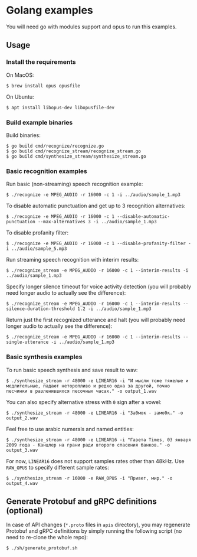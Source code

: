 # Golang examples

You will need go with modules support and opus to run this examples.

## Usage

### Install the requirements

On MacOS:

```
$ brew install opus opusfile
```

On Ubuntu:

```
$ apt install libopus-dev libopusfile-dev
```

### Build example binaries

Build binaries:

```
$ go build cmd/recognize/recognize.go
$ go build cmd/recognize_stream/recognize_stream.go
$ go build cmd/synthesize_stream/synthesize_stream.go
```

### Basic recognition examples

Run basic (non-streaming) speech recognition example:

```
$ ./recognize -e MPEG_AUDIO -r 16000 -c 1 -i ../audio/sample_1.mp3
```

To disable automatic punctuation and get up to 3 recognition alternatives:

```
$ ./recognize -e MPEG_AUDIO -r 16000 -c 1 --disable-automatic-punctuation --max-alternatives 3 -i ../audio/sample_1.mp3
```

To disable profanity filter:

```
$ ./recognize -e MPEG_AUDIO -r 16000 -c 1 --disable-profanity-filter -i ../audio/sample_5.mp3
```

Run streaming speech recognition with interim results:

```
$ ./recognize_stream -e MPEG_AUDIO -r 16000 -c 1 --interim-results -i ../audio/sample_1.mp3
```

Specify longer silence timeout for voice activity detection (you will probably need longer audio to actually see the difference):

```
$ ./recognize_stream -e MPEG_AUDIO -r 16000 -c 1 --interim-results --silence-duration-threshold 1.2 -i ../audio/sample_1.mp3
```

Return just the first recognized utterance and halt (you will probably need longer audio to actually see the difference):

```
$ ./recognize_stream -e MPEG_AUDIO -r 16000 -c 1 --interim-results --single-utterance -i ../audio/sample_1.mp3
```

### Basic synthesis examples

To run basic speech synthesis and save result to wav:

```
$ ./synthesize_stream -r 48000 -e LINEAR16 -i "И мысли тоже тяжелые и медлительные, падают неторопливо и редко одна за другой, точно песчинки в разленившихся песочных часах." -o output_1.wav
```

You can also specify alternative stress with `0` sign after a vowel:

```
$ ./synthesize_stream -r 48000 -e LINEAR16 -i "За0мок - замо0к." -o output_2.wav
```

Feel free to use arabic numerals and named entities:

```
$ ./synthesize_stream -r 48000 -e LINEAR16 -i "Газета Times, 03 января 2009 года - Канцлер на грани ради второго спасения банков." -o output_3.wav
```

For now, `LINEAR16` does not support samples rates other than 48kHz. Use `RAW_OPUS` to specify different sample rates:

```
$ ./synthesize_stream -r 16000 -e RAW_OPUS -i "Привет, мир." -o output_4.wav
```

## Generate Protobuf and gRPC definitions (optional)

In case of API changes (`*.proto` files in `apis` directory),
you may regenerate Protobuf and gRPC definitions by simply running the following script
(no need to re-clone the whole repo):

```
$ ./sh/generate_protobuf.sh
```

